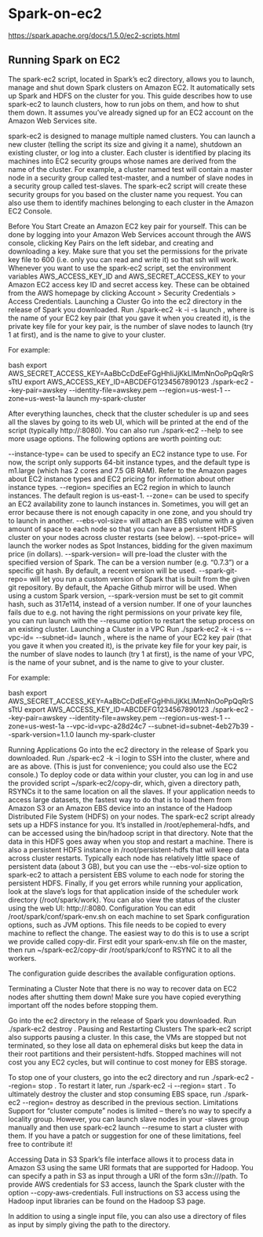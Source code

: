 # Spark-on-ec2
https://spark.apache.org/docs/1.5.0/ec2-scripts.html

## Running Spark on EC2
The spark-ec2 script, located in Spark’s ec2 directory, allows you to launch, manage and shut down Spark clusters on Amazon EC2. It automatically sets up Spark and HDFS on the cluster for you. This guide describes how to use spark-ec2 to launch clusters, how to run jobs on them, and how to shut them down. It assumes you’ve already signed up for an EC2 account on the Amazon Web Services site.

spark-ec2 is designed to manage multiple named clusters. You can launch a new cluster (telling the script its size and giving it a name), shutdown an existing cluster, or log into a cluster. Each cluster is identified by placing its machines into EC2 security groups whose names are derived from the name of the cluster. For example, a cluster named test will contain a master node in a security group called test-master, and a number of slave nodes in a security group called test-slaves. The spark-ec2 script will create these security groups for you based on the cluster name you request. You can also use them to identify machines belonging to each cluster in the Amazon EC2 Console.

Before You Start
Create an Amazon EC2 key pair for yourself. This can be done by logging into your Amazon Web Services account through the AWS console, clicking Key Pairs on the left sidebar, and creating and downloading a key. Make sure that you set the permissions for the private key file to 600 (i.e. only you can read and write it) so that ssh will work.
Whenever you want to use the spark-ec2 script, set the environment variables AWS_ACCESS_KEY_ID and AWS_SECRET_ACCESS_KEY to your Amazon EC2 access key ID and secret access key. These can be obtained from the AWS homepage by clicking Account > Security Credentials > Access Credentials.
Launching a Cluster
Go into the ec2 directory in the release of Spark you downloaded.
Run ./spark-ec2 -k <keypair> -i <key-file> -s <num-slaves> launch <cluster-name>, where <keypair> is the name of your EC2 key pair (that you gave it when you created it), <key-file> is the private key file for your key pair, <num-slaves> is the number of slave nodes to launch (try 1 at first), and <cluster-name> is the name to give to your cluster.

For example:

bash export AWS_SECRET_ACCESS_KEY=AaBbCcDdEeFGgHhIiJjKkLlMmNnOoPpQqRrSsTtU export AWS_ACCESS_KEY_ID=ABCDEFG1234567890123 ./spark-ec2 --key-pair=awskey --identity-file=awskey.pem --region=us-west-1 --zone=us-west-1a launch my-spark-cluster

After everything launches, check that the cluster scheduler is up and sees all the slaves by going to its web UI, which will be printed at the end of the script (typically http://<master-hostname>:8080).
You can also run ./spark-ec2 --help to see more usage options. The following options are worth pointing out:

--instance-type=<instance-type> can be used to specify an EC2 instance type to use. For now, the script only supports 64-bit instance types, and the default type is m1.large (which has 2 cores and 7.5 GB RAM). Refer to the Amazon pages about EC2 instance types and EC2 pricing for information about other instance types.
--region=<ec2-region> specifies an EC2 region in which to launch instances. The default region is us-east-1.
--zone=<ec2-zone> can be used to specify an EC2 availability zone to launch instances in. Sometimes, you will get an error because there is not enough capacity in one zone, and you should try to launch in another.
--ebs-vol-size=<GB> will attach an EBS volume with a given amount of space to each node so that you can have a persistent HDFS cluster on your nodes across cluster restarts (see below).
--spot-price=<price> will launch the worker nodes as Spot Instances, bidding for the given maximum price (in dollars).
--spark-version=<version> will pre-load the cluster with the specified version of Spark. The <version> can be a version number (e.g. “0.7.3”) or a specific git hash. By default, a recent version will be used.
--spark-git-repo=<repository url> will let you run a custom version of Spark that is built from the given git repository. By default, the Apache Github mirror will be used. When using a custom Spark version, --spark-version must be set to git commit hash, such as 317e114, instead of a version number.
If one of your launches fails due to e.g. not having the right permissions on your private key file, you can run launch with the --resume option to restart the setup process on an existing cluster.
Launching a Cluster in a VPC
Run ./spark-ec2 -k <keypair> -i <key-file> -s <num-slaves> --vpc-id=<vpc-id> --subnet-id=<subnet-id> launch <cluster-name>, where <keypair> is the name of your EC2 key pair (that you gave it when you created it), <key-file> is the private key file for your key pair, <num-slaves> is the number of slave nodes to launch (try 1 at first), <vpc-id> is the name of your VPC, <subnet-id> is the name of your subnet, and <cluster-name> is the name to give to your cluster.

For example:

bash export AWS_SECRET_ACCESS_KEY=AaBbCcDdEeFGgHhIiJjKkLlMmNnOoPpQqRrSsTtU export AWS_ACCESS_KEY_ID=ABCDEFG1234567890123 ./spark-ec2 --key-pair=awskey --identity-file=awskey.pem --region=us-west-1 --zone=us-west-1a --vpc-id=vpc-a28d24c7 --subnet-id=subnet-4eb27b39 --spark-version=1.1.0 launch my-spark-cluster

Running Applications
Go into the ec2 directory in the release of Spark you downloaded.
Run ./spark-ec2 -k <keypair> -i <key-file> login <cluster-name> to SSH into the cluster, where <keypair> and <key-file> are as above. (This is just for convenience; you could also use the EC2 console.)
To deploy code or data within your cluster, you can log in and use the provided script ~/spark-ec2/copy-dir, which, given a directory path, RSYNCs it to the same location on all the slaves.
If your application needs to access large datasets, the fastest way to do that is to load them from Amazon S3 or an Amazon EBS device into an instance of the Hadoop Distributed File System (HDFS) on your nodes. The spark-ec2 script already sets up a HDFS instance for you. It’s installed in /root/ephemeral-hdfs, and can be accessed using the bin/hadoop script in that directory. Note that the data in this HDFS goes away when you stop and restart a machine.
There is also a persistent HDFS instance in /root/persistent-hdfs that will keep data across cluster restarts. Typically each node has relatively little space of persistent data (about 3 GB), but you can use the --ebs-vol-size option to spark-ec2 to attach a persistent EBS volume to each node for storing the persistent HDFS.
Finally, if you get errors while running your application, look at the slave’s logs for that application inside of the scheduler work directory (/root/spark/work). You can also view the status of the cluster using the web UI: http://<master-hostname>:8080.
Configuration
You can edit /root/spark/conf/spark-env.sh on each machine to set Spark configuration options, such as JVM options. This file needs to be copied to every machine to reflect the change. The easiest way to do this is to use a script we provide called copy-dir. First edit your spark-env.sh file on the master, then run ~/spark-ec2/copy-dir /root/spark/conf to RSYNC it to all the workers.

The configuration guide describes the available configuration options.

Terminating a Cluster
Note that there is no way to recover data on EC2 nodes after shutting them down! Make sure you have copied everything important off the nodes before stopping them.

Go into the ec2 directory in the release of Spark you downloaded.
Run ./spark-ec2 destroy <cluster-name>.
Pausing and Restarting Clusters
The spark-ec2 script also supports pausing a cluster. In this case, the VMs are stopped but not terminated, so they lose all data on ephemeral disks but keep the data in their root partitions and their persistent-hdfs. Stopped machines will not cost you any EC2 cycles, but will continue to cost money for EBS storage.

To stop one of your clusters, go into the ec2 directory and run ./spark-ec2 --region=<ec2-region> stop <cluster-name>.
To restart it later, run ./spark-ec2 -i <key-file> --region=<ec2-region> start <cluster-name>.
To ultimately destroy the cluster and stop consuming EBS space, run ./spark-ec2 --region=<ec2-region> destroy <cluster-name> as described in the previous section.
Limitations
Support for “cluster compute” nodes is limited – there’s no way to specify a locality group. However, you can launch slave nodes in your <clusterName>-slaves group manually and then use spark-ec2 launch --resume to start a cluster with them.
If you have a patch or suggestion for one of these limitations, feel free to contribute it!

Accessing Data in S3
Spark’s file interface allows it to process data in Amazon S3 using the same URI formats that are supported for Hadoop. You can specify a path in S3 as input through a URI of the form s3n://<bucket>/path. To provide AWS credentials for S3 access, launch the Spark cluster with the option --copy-aws-credentials. Full instructions on S3 access using the Hadoop input libraries can be found on the Hadoop S3 page.

In addition to using a single input file, you can also use a directory of files as input by simply giving the path to the directory.

